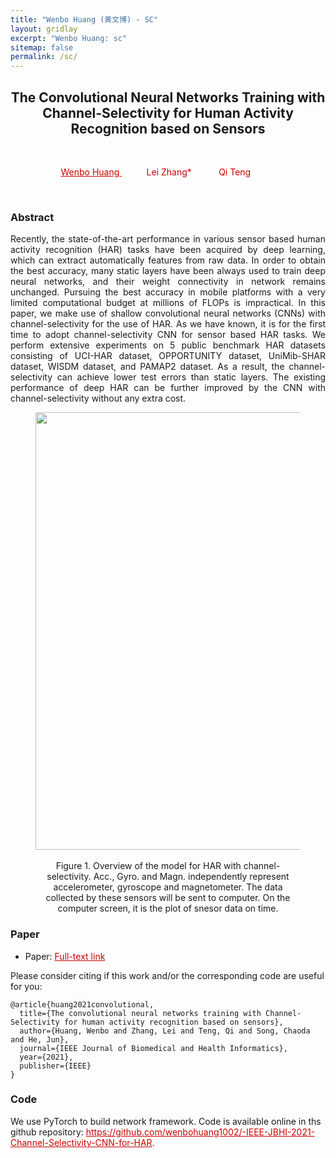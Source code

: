 ```yaml
---
title: "Wenbo Huang (黄文博) - SC"
layout: gridlay
excerpt: "Wenbo Huang: sc"
sitemap: false
permalink: /sc/
---
```


[comment]: Title
<h2 align="center"> The Convolutional Neural Networks Training with Channel-Selectivity for Human Activity Recognition based on Sensors </h2>
<p>&nbsp;</p>

[comment]: Authors
<p style="text-align: center;">
<a href="https://wenbohuang1002.github.io/" style="color: #CC0000">Wenbo Huang </a>
&nbsp;&nbsp;&nbsp;&nbsp;&nbsp;&nbsp;&nbsp;&nbsp;&nbsp;
<a style="color: #CC0000"> Lei Zhang* </a>
&nbsp;&nbsp;&nbsp;&nbsp;&nbsp;&nbsp;&nbsp;&nbsp;&nbsp;
<a style="color: #CC0000">Qi Teng</a>
&nbsp;&nbsp;&nbsp;&nbsp;&nbsp;&nbsp;&nbsp;&nbsp;&nbsp;
</p>
<p>&nbsp;</p>

[comment]: Abstract
<h3> Abstract </h3>
<p style="text-align:justify; text-justify:inter-ideograph;">Recently, the state-of-the-art performance in various sensor based human activity recognition (HAR) tasks have been acquired by deep learning, which can extract automatically features from raw data. In order to obtain the best accuracy, many static layers have been always used to train deep neural networks, and their weight connectivity in network remains unchanged. Pursuing the best accuracy in mobile platforms with a very limited computational budget at millions of FLOPs is impractical. In this paper, we make use of shallow convolutional neural networks (CNNs) with channel-selectivity for the use of HAR. As we have known, it is for the first time to adopt channel-selectivity CNN for sensor based HAR tasks. We perform extensive experiments on 5 public benchmark HAR datasets consisting of UCI-HAR dataset, OPPORTUNITY dataset, UniMib-SHAR dataset, WISDM dataset, and PAMAP2 dataset. As a result, the channel-selectivity can achieve lower test errors than static layers. The existing performance of deep HAR can be further improved by the CNN with channel-selectivity without any extra cost.</p>

<center>
<figure>
		<div id="projectid">
    <img src="{{ site.url }}{{ site.baseurl }}/images/projectpic/21_JBHI_SC.png" width="700px" />
		</div>

<figcaption>
<br>
Figure 1. Overview of the model for HAR with channel-selectivity. Acc., Gyro. and Magn. independently represent accelerometer, gyroscope and magnetometer. The data collected by these sensors will be sent to computer. On the computer screen, it is the plot of snesor data on time.

</figcaption>
</figure>
</center>


[comment]: Paper
<h3> Paper </h3>

- Paper: <a href="{{ site.url }}{{ site.baseurl }}/papers/Huang-2021-The-convolutional-neural-networks-t.pdf" style="color: #CC0000"> Full-text link </a>

Please consider citing if this work and/or the corresponding code are useful for you:

```
@article{huang2021convolutional,
  title={The convolutional neural networks training with Channel-Selectivity for human activity recognition based on sensors},
  author={Huang, Wenbo and Zhang, Lei and Teng, Qi and Song, Chaoda and He, Jun},
  journal={IEEE Journal of Biomedical and Health Informatics},
  year={2021},
  publisher={IEEE}
}
```

[comment]: Code
<h3> Code </h3>
We use PyTorch to build network framework. Code is available online in ths github repository:
<a href="https://github.com/wenbohuang1002/-IEEE-JBHI-2021-Channel-Selectivity-CNN-for-HAR" style="color: #CC0000">https://github.com/wenbohuang1002/-IEEE-JBHI-2021-Channel-Selectivity-CNN-for-HAR</a>.
